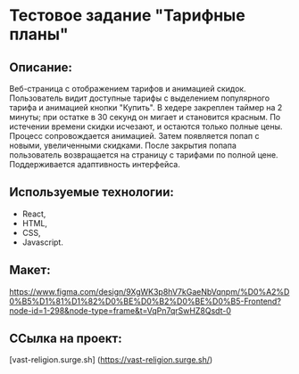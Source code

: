 # Тестовое задание "Тарифные планы"

## Описание:
Веб-страница с отображением тарифов и анимацией скидок.
Пользователь видит доступные тарифы с выделением популярного тарифа и анимацией кнопки "Купить".
В хедере закреплен таймер на 2 минуты; при остатке в 30 секунд он мигает и становится красным.
По истечении времени скидки исчезают, и остаются только полные цены. Процесс сопровождается анимацией.
Затем появляется попап с новыми, увеличенными скидками. После закрытия попапа пользователь возвращается на страницу с тарифами по полной цене.
Поддерживается адаптивность интерфейса.

## Используемые технологии: 
- React,
- HTML, 
- CSS, 
- Javascript.

## Макет: 
https://www.figma.com/design/9XgWK3p8hV7kGaeNbVqnpm/%D0%A2%D0%B5%D1%81%D1%82%D0%BE%D0%B2%D0%BE%D0%B5-Frontend?node-id=1-298&node-type=frame&t=VqPn7qrSwHZ8Qsdt-0

## ССылка на проект:
[vast-religion.surge.sh] (https://vast-religion.surge.sh/)